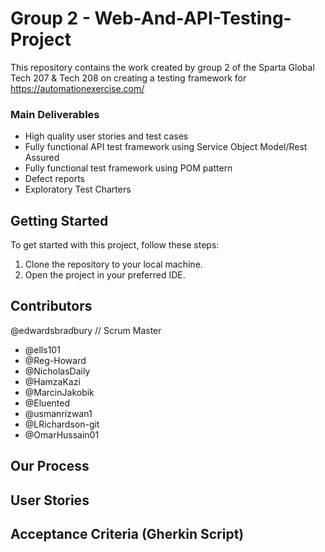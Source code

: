 # Group 2 - Web-And-API-Testing-Project

This repository contains the work created by group 2 of the Sparta Global Tech 207 & Tech 208 on creating a testing framework for https://automationexercise.com/

### Main Deliverables 
- High quality user stories and test cases
- Fully functional API test framework using Service Object Model/Rest Assured
- Fully functional test framework using POM pattern
- Defect reports
- Exploratory Test Charters 

## Getting Started

To get started with this project, follow these steps:

1. Clone the repository to your local machine.
2. Open the project in your preferred IDE.


## Contributors

@edwardsbradbury // Scrum Master
* @ells101
* @Reg-Howard
* @NicholasDaily
* @HamzaKazi
* @MarcinJakobik
* @Eluented
* @usmanrizwan1
* @LRichardson-git
* @OmarHussain01

## Our Process



## User Stories



## Acceptance Criteria (Gherkin Script)


